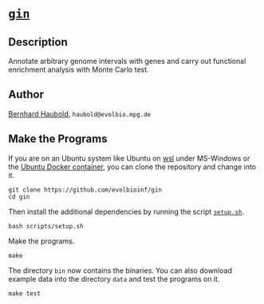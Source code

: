 # [`gin`](https://owncloud.gwdg.de/index.php/s/zxz4J1ekIrnbabv)
## Description
Annotate arbitrary genome intervals with genes and carry out
functional enrichment analysis with Monte Carlo test.
## Author
[Bernhard Haubold](http://guanine.evolbio.mpg.de/), `haubold@evolbio.mpg.de`
## Make the Programs
If you are on an Ubuntu system like Ubuntu on
[wsl](https://learn.microsoft.com/en-us/windows/wsl/install) under
MS-Windows or the [Ubuntu Docker
container](https://hub.docker.com/_/ubuntu), you can clone the
repository and change into it.

```
git clone https://github.com/evolbioinf/gin
cd gin
```

Then install the additional dependencies by running the script
[`setup.sh`](scripts/setup.sh).

```
bash scripts/setup.sh
```

Make the programs.

```
make
```

The directory `bin` now contains the binaries. You can also download
example data into the directory `data` and test the programs on it.

```
make test
```


